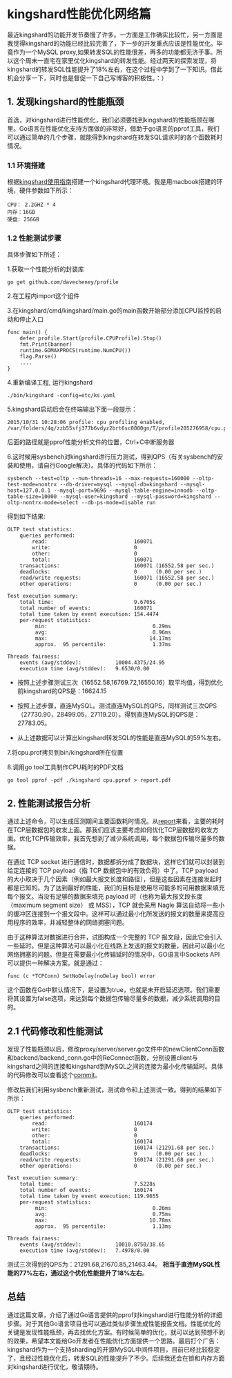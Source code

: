 # kingshard性能优化网络篇

最近kingshard的功能开发节奏慢了许多。一方面是工作确实比较忙，另一方面是我觉得kingshard的功能已经比较完善了，下一步的开发重点应该是性能优化。毕竟作为一个MySQL proxy,如果转发SQL的性能很差，再多的功能都无济于事。所以这个周末一直宅在家里优化kingshard的转发性能。经过两天的探索发现，将kingshard的转发SQL性能提升了18%左右，在这个过程中学到了一下知识。借此机会分享一下，同时也是督促一下自己写博客的积极性。：）

## 1. 发现kingshard的性能瓶颈

首选，对kingshard进行性能优化，我们必须要找到kingshard的性能瓶颈在哪里。Go语言在性能优化支持方面做的非常好，借助于go语言的pprof工具，我们可以通过简单的几个步骤，就能得到kingshard在转发SQL请求时的各个函数耗时情况。

### 1.1 环境搭建
根据[kingshard使用指南](https://github.com/flike/kingshard/blob/master/doc/KingDoc/how_to_use_kingshard.md)搭建一个kingshard代理环境。我是用macbook搭建的环境，硬件参数如下所示：

```
CPU： 2.2GHZ * 4
内存：16GB
硬盘: 256GB

```

### 1.2 性能测试步骤
具体步骤如下所述：

1.获取一个性能分析的封装库
```
go get github.com/davecheney/profile
```

2.在工程内import这个组件

3.在kingshard/cmd/kingshard/main.go的main函数开始部分添加CPU监控的启动和停止入口

```
func main() {
	defer profile.Start(profile.CPUProfile).Stop()
	fmt.Print(banner)
	runtime.GOMAXPROCS(runtime.NumCPU())
	flag.Parse()
	....
}
```
4.重新编译工程, 运行kingshard

```
./bin/kingshard -config=etc/ks.yaml
```

5.kingshard启动后会在终端输出下面一段提示：

```
2015/10/31 10:28:06 profile: cpu profiling enabled, /var/folders/4q/zzb55sfj377b6vdyz2brt6sc0000gn/T/profile205276958/cpu.pprof
```
后面的路径就是pprof性能分析文件的位置，Ctrl+C中断服务器

6.这时候用sysbench对kingshard进行压力测试，得到QPS（有关sysbench的安装和使用，请自行Google解决）。具体的代码如下所示：

```
sysbench --test=oltp --num-threads=16 --max-requests=160000 --oltp-test-mode=nontrx --db-driver=mysql --mysql-db=kingshard --mysql-host=127.0.0.1 --mysql-port=9696 --mysql-table-engine=innodb --oltp-table-size=10000 --mysql-user=kingshard --mysql-password=kingshard --oltp-nontrx-mode=select --db-ps-mode=disable run

```
得到如下结果:

```
OLTP test statistics:
    queries performed:
        read:                            160071
        write:                           0
        other:                           0
        total:                           160071
    transactions:                        160071 (16552.58 per sec.)
    deadlocks:                           0      (0.00 per sec.)
    read/write requests:                 160071 (16552.58 per sec.)
    other operations:                    0      (0.00 per sec.)

Test execution summary:
    total time:                          9.6705s
    total number of events:              160071
    total time taken by event execution: 154.4474
    per-request statistics:
         min:                                  0.29ms
         avg:                                  0.96ms
         max:                                 14.17ms
         approx.  95 percentile:               1.37ms

Threads fairness:
    events (avg/stddev):           10004.4375/24.95
    execution time (avg/stddev):   9.6530/0.00

```
- 按照上述步骤测试三次（16552.58,16769.72,16550.16）取平均值，得到优化前kingshard的QPS是：16624.15

- 按照上述步骤，直连MySQL。测试直连MySQL的QPS，同样测试三次QPS（27730.90，28499.05，27119.20），得到直连MySQL的QPS是：27783.05。
- 从上述数据可以计算出kingshard转发SQL的性能是直连MySQL的59%左右。

7.将cpu.prof拷贝到bin/kingshard所在位置

8.调用go tool工具制作CPU耗时的PDF文档
```
go tool pprof -pdf ./kingshard cpu.pprof > report.pdf
```

## 2. 性能测试报告分析

通过上述命令，可以生成压测期间主要函数耗时情况。从[report](./report.pdf)来看，主要的耗时在TCP层数据包的收发上面。那我们应该主要考虑如何优化TCP层数据的收发方面。优化TCP传输效率，我首先想到了减少系统调用，每个数据包传输尽量多的数据。

在通过 TCP socket 进行通信时，数据都拆分成了数据块，这样它们就可以封装到给定连接的 TCP payload（指 TCP 数据包中的有效负荷）中了。TCP payload 的大小取决于几个因素（例如最大报文长度和路径），但是这些因素在连接发起时都是已知的。为了达到最好的性能，我们的目标是使用尽可能多的可用数据来填充每个报文。当没有足够的数据来填充 payload 时（也称为最大报文段长度（maximum segment size） 或 MSS），TCP 就会采用 Nagle 算法自动将一些小的缓冲区连接到一个报文段中。这样可以通过最小化所发送的报文的数量来提高应用程序的效率，并减轻整体的网络拥塞问题。

由于这种算法对数据进行合并，试图构成一个完整的 TCP 报文段，因此它会引入一些延时。但是这种算法可以最小化在线路上发送的报文的数量，因此可以最小化网络拥塞的问题。但是在需要最小化传输延时的情况中，GO语言中Sockets API 可以提供一种解决方案。就是通过：
```
func (c *TCPConn) SetNoDelay(noDelay bool) error
```
这个函数在Go中默认情况下，是设置为true，也就是未开启延迟选项。我们需要将其设置为false选项，来达到每个数据包传输尽量多的数据，减少系统调用的目的。

## 2.1 代码修改和性能测试

发现了性能瓶颈以后，修改proxy/server/server.go文件中的newClientConn函数和backend/backend_conn.go中的ReConnect函数，分别设置client与kingshard之间的连接和kingshard到MySQL之间的连接为最小化传输延时。具体的代码修改可以查看这个[commit](https://github.com/flike/kingshard/commit/6c175d127c7b15b527cedb02876634901f2b9be1)。

修改后我们利用sysbench重新测试，测试命令和上述测试一致。得到的结果如下所示：

```
OLTP test statistics:
    queries performed:
        read:                            160174
        write:                           0
        other:                           0
        total:                           160174
    transactions:                        160174 (21291.68 per sec.)
    deadlocks:                           0      (0.00 per sec.)
    read/write requests:                 160174 (21291.68 per sec.)
    other operations:                    0      (0.00 per sec.)

Test execution summary:
    total time:                          7.5228s
    total number of events:              160174
    total time taken by event execution: 119.9655
    per-request statistics:
         min:                                  0.26ms
         avg:                                  0.75ms
         max:                                 10.78ms
         approx.  95 percentile:               1.13ms

Threads fairness:
    events (avg/stddev):           10010.8750/38.65
    execution time (avg/stddev):   7.4978/0.00
```

测试三次得到的QPS为：21291.68,21670.85,21463.44。 **相当于直连MySQL性能的77%左右，通过这个优化性能提升了18%左右**。

## 总结

通过这篇文章，介绍了通过Go语言提供的pprof对kingshard进行性能分析的详细步骤。对于其他Go语言项目也可以通过类似步骤生成性能报告文档。性能优化的关键是发现性能瓶颈，再去找优化方案。有时候简单的优化，就可以达到预想不到的效果，希望本文能给Go开发者在性能优化方面提供一个思路。最后打个广告：kingshard作为一个支持sharding的开源MySQL中间件项目，目前已经比较稳定了，且经过性能优化后，转发SQL的性能提升了不少。后续我还会在锁和内存方面对kingshard进行优化，敬请期待。

